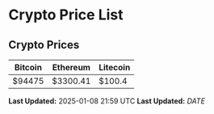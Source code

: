 # Crypto Price List

## Crypto Prices
| Bitcoin | Ethereum | Litecoin |
| ------- | -------- | -------- |
| $94475 | $3300.41 | $100.4 |
**Last Updated:** 2025-01-08 21:59 UTC
**Last Updated:** $DATE$
